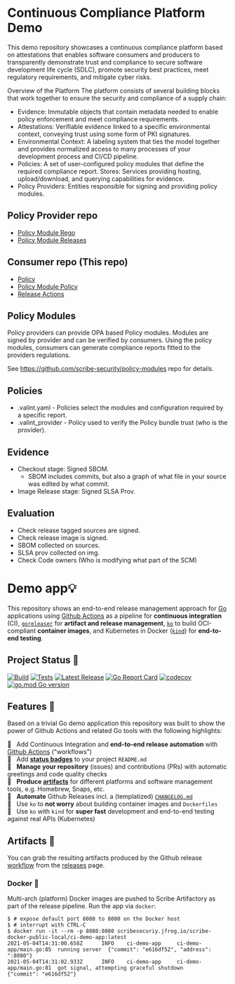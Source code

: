# Continuous Compliance Platform Demo

This demo repository showcases a continuous compliance platform based on attestations that enables software consumers and producers to transparently demonstrate trust and compliance to secure software development life cycle (SDLC), promote security best practices, meet regulatory requirements, and mitigate cyber risks.

Overview of the Platform
The platform consists of several building blocks that work together to ensure the security and compliance of a supply chain:

* Evidence: Immutable objects that contain metadata needed to enable policy enforcement and meet compliance requirements.
* Attestations: Verifiable evidence linked to a specific environmental context, conveying trust using some form of PKI signatures.
* Environmental Context: A labeling system that ties the model together and provides normalized access to many processes of your development process and CI/CD pipeline.
* Policies: A set of user-configured policy modules that define the required compliance report.
Stores: Services providing hosting, upload/download, and querying capabilities for evidence.
* Policy Providers: Entities responsible for signing and providing policy modules.

## Policy Provider repo
* [Policy Module Rego](https://github.com/scribe-security/policy-modules/blob/main/modules/example.rego)
* [Policy Module Releases](https://github.com/scribe-security/policy-modules/releases)

## Consumer repo (This repo)
* [Policy](https://github.com/scribe-security/ci-demo-app/blob/main/.valint)
* [Policy Module Policy](https://github.com/scribe-security/ci-demo-app/blob/main/.valint)
* [Release Actions](https://github.com/scribe-security/ci-demo-app/actions/workflows/release.yaml)

## Policy Modules
Policy providers can provide OPA based Policy modules.
Modules are signed by provider and can be verified by consumers.
Using the policy modules, consumers can generate compliance reports fitted to the providers regulations.

See https://github.com/scribe-security/policy-modules repo for details.

## Policies
* .valint.yaml - Policies select the modules and configuration required by a specific report.
* .valint_provider - Policy used to verify the Policy bundle trust (who is the provider).

## Evidence
* Checkout stage: Signed SBOM.
  * SBOM includes commits, but also a graph of what file in your source was edited by what commit.
* Image Release stage: Signed SLSA Prov.

## Evaluation
* Check release tagged sources are signed.
* Check release image is signed.
* SBOM collected on sources.
* SLSA prov collected on img.
* Check Code owners (Who is modifying what part of the SCM)

# Demo app💡

This repository shows an end-to-end release management approach for
[Go](https://golang.org/) applications using [Github
Actions](https://github.com/features/actions) as a pipeline for **continuous
integration** (CI), [`goreleaser`](https://goreleaser.com/) for **artifact and
release management**, [`ko`](https://github.com/google/ko) to build OCI-compliant
**container images**, and Kubernetes in Docker
([`kind`](https://github.com/kubernetes-sigs/kind)) for **end-to-end testing**.

## Project Status 🚦

[![Build](https://github.com/scribe-security/ci-demo-app/actions/workflows/build.yaml/badge.svg)](https://github.com/scribe-security/ci-demo-app/actions/workflows/build.yaml)
[![Tests](https://github.com/scribe-security/ci-demo-app/actions/workflows/go-unit-tests.yaml/badge.svg)](https://github.com/scribe-security/ci-demo-app/actions/workflows/go-unit-tests.yaml)
[![Latest Release](https://img.shields.io/github/release/scribe-security/ci-demo-app.svg?logo=github&style=flat-square)](https://github.com/scribe-security/ci-demo-app/releases/latest)
[![Go Report Card](https://goreportcard.com/badge/github.com/scribe-security/ci-demo-app)](https://goreportcard.com/report/github.com/scribe-security/ci-demo-app)
[![codecov](https://codecov.io/gh/scribe-security/ci-demo-app/branch/main/graph/badge.svg?token=TC7MW723JO)](https://codecov.io/gh/scribe-security/ci-demo-app)
[![go.mod Go version](https://img.shields.io/github/go-mod/go-version/scribe-security/ci-demo-app)](https://github.com/scribe-security/ci-demo-app)

## Features 🤩

Based on a trivial Go demo application this repository was built to show the
power of Github Actions and related Go tools with the following highlights:

💫 &nbsp; Add Continuous Integration and **end-to-end release automation** with
[Github Actions](https://github.com/scribe-security/ci-demo-app/actions) ("workflows")  
💫 &nbsp; Add [**status badges**](#project-status-) to your project `README.md`  
💫 &nbsp; **Manage your repository** (issues) and contributions (PRs) with
automatic greetings and code quality checks  
💫 &nbsp; **Produce [artifacts](#artifacts-)** for different platforms and software management
tools, e.g. Homebrew, Snaps, etc.  
💫 &nbsp; **Automate** Github Releases incl. a (templatized) [`CHANGELOG.md`](CHANGELOG.md)  
💫 &nbsp; Use `ko` to **not worry** about building container images and
`Dockerfiles`  
💫 &nbsp; Use `ko` with `kind` for **super fast** development and end-to-end
testing against real APIs (Kubernetes)  

## Artifacts 💎

You can grab the resulting artifacts produced by the Github release
[workflow](./.github/workflows/release.yaml) from the
[releases](https://github.com/scribe-security/ci-demo-app/releases) page.

### Docker 🐳

Multi-arch (platform) Docker images are pushed to Scribe Artifactory as part of the
release pipeline. 
Run the app via `docker`:

```console
$ # expose default port 8080 to 8080 on the Docker host
$ # interrupt with CTRL-C
$ docker run -it --rm -p 8080:8080 scribesecuriy.jfrog.io/scribe-docker-public-local/ci-demo-app:latest
2021-05-04T14:31:00.658Z      INFO    ci-demo-app     ci-demo-app/main.go:85  running server  {"commit": "e616df52", "address": ":8080"}
2021-05-04T14:31:02.933Z      INFO    ci-demo-app     ci-demo-app/main.go:81  got signal, attempting graceful shutdown        {"commit": "e616df52"}
```




















































